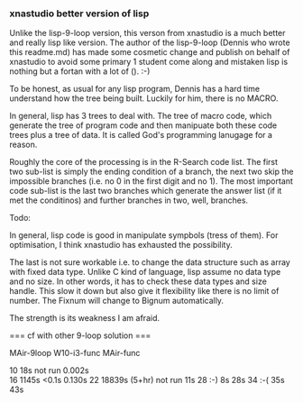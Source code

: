 ### xnastudio better version of lisp

Unlike the lisp-9-loop version, this verson from xnastudio is a much better and really lisp like version.  The author of the lisp-9-loop (Dennis who wrote this readme.md) has made some cosmetic change and publish on behalf of xnastudio to avoid some primary 1 student come along and mistaken lisp is nothing but a fortan with a lot of (). :-)

To be honest, as usual for any lisp program, Dennis has a hard time understand how the tree being built.  Luckily for him, there is no MACRO.

In general, lisp has 3 trees to deal with.  The tree of macro code, which generate the tree of program code and then manipuate both these code trees plus a tree of data.  It is called God's programming lanugage for a reason.

Roughly the core of the processing is in the R-Search code list.  The first two sub-list is simply the ending condition of a branch, the next two skip the impossible branches (i.e. no 0 in the first digit and no 1).  The most important code sub-list is the last two branches which generate the answer list (if it met the conditinos) and further branches in two, well, branches.

Todo:

In general, lisp code is good in manipulate sympbols (tress of them).  For optimisation, I think xnastudio has exhausted the possibility.  

The last is not sure workable i.e. to change the data structure such as array with fixed data type.  Unlike C kind of language, lisp assume no data type and no size.  In other words, it has to check these data types and size handle.  This slow it down but also give it flexibility like there is no limit of number.  The Fixnum will change to Bignum automatically.

The strength is its weakness I am afraid.

=== cf with other 9-loop solution ===

   MAir-9loop    W10-i3-func MAir-func

10 18s           not run     0.002s     
16 1145s         <0.1s       0.130s
22 18839s (5+hr) not run     11s
28 :-)           8s          28s
34 :-(           35s         43s


